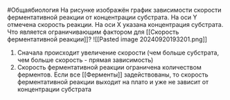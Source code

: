 #Общаябиология 
На рисунке изображён график зависимости скорости ферментативной реакции от концентрации субстрата. На оси Y отмечена скорость реакции. На оси X указана концентрация субстрата. Что является ограничивающим фактором для [[Скорость ферментативной реакции]]?
![[Pasted image 20240920193201.png]]
1. Сначала происходит увеличение скорости (чем больше субстрата, чем больше скорость - прямая зависимость)
2. Скорость ферментативной реакции ограничена количеством ферментов. Если все [[Ферменты]] задействованы, то скорость ферментативной реакции выходит на плато и уже не зависит от концентрации субстрата